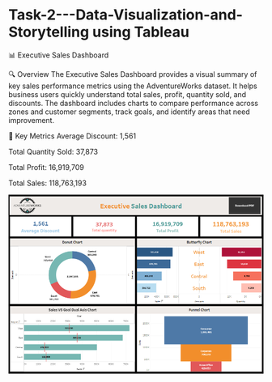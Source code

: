 # Task-2---Data-Visualization-and-Storytelling using Tableau

📊 Executive Sales Dashboard

🔍 Overview
The Executive Sales Dashboard provides a visual summary of key sales performance metrics using the AdventureWorks dataset. It helps business users quickly understand total sales, profit, quantity sold, and discounts. The dashboard includes charts to compare performance across zones and customer segments, track goals, and identify areas that need improvement.

📌 Key Metrics
Average Discount: 1,561

Total Quantity Sold: 37,873

Total Profit: 16,919,709

Total Sales: 118,763,193


![image.alt](https://github.com/Saktalmale16/Task-2---Data-Visualization-and-Storytelling/blob/main/Sales%20dashboard.PNG)
